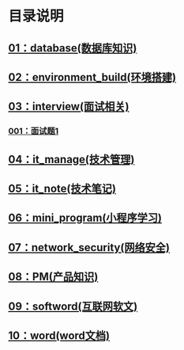 # 目录说明
## [01：database(数据库知识)](https://github.com/liuyanliang2015/BertNote/tree/master/01%20database) <br>
## [02：environment_build(环境搭建)](https://github.com/liuyanliang2015/BertNote/tree/master/02%20environment_build) <br>
## [03：interview(面试相关)](https://github.com/liuyanliang2015/BertNote/tree/master/03%20interview) <br>
### [001：面试题1](https://github.com/liuyanliang2015/BertNote/blob/master/03%20interview/01%20%E9%9D%A2%E8%AF%95%E9%A2%981.md) <br>
## [04：it_manage(技术管理)](https://github.com/liuyanliang2015/BertNote/tree/master/04%20it_manage) <br>
## [05：it_note(技术笔记)](https://github.com/liuyanliang2015/BertNote/tree/master/05%20it_note) <br>
## [06：mini_program(小程序学习)](https://github.com/liuyanliang2015/BertNote/tree/master/06%20mini_program) <br>
## [07：network_security(网络安全)](https://github.com/liuyanliang2015/BertNote/tree/master/07%20network_security) <br>
## [08：PM(产品知识)](https://github.com/liuyanliang2015/BertNote/tree/master/08%20PM) <br>
## [09：softword(互联网软文)](https://github.com/liuyanliang2015/BertNote/tree/master/09%20softword) <br>
## [10：word(word文档)](https://github.com/liuyanliang2015/BertNote/tree/master/10%20word) <br>




